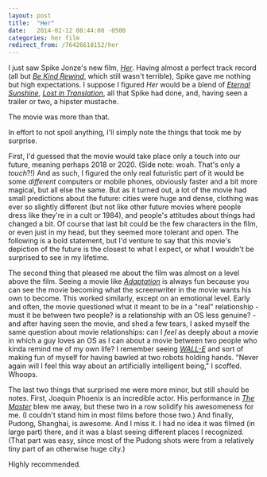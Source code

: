 ```yaml
---
layout: post
title:  "Her"
date:   2014-02-12 08:44:00 -0500
categories: her film
redirect_from: /76426618152/her
---
```


I just saw Spike Jonze's new film, _[Her](http://www.imdb.com/title/tt1798709/)_. Having almost a perfect track record (all but _[Be Kind Rewind](http://www.imdb.com/title/tt0799934/)_, which still wasn't terrible), Spike gave me nothing but high expectations. I suppose I figured _Her_ would be a blend of _[Eternal Sunshine](http://www.imdb.com/title/tt0338013)_, _[Lost in Translation](http://www.imdb.com/title/tt0335266)_, all that Spike had done, and, having seen a trailer or two, a hipster mustache. 

The movie was more than that. 

In effort to not spoil anything, I'll simply note the things that took me by surprise. 

First, I'd guessed that the movie would take place only a touch into our future, meaning perhaps 2018 or 2020. (Side note: woah. That's only a _touch_?!) And as such, I figured the only real futuristic part of it would be some _different_ computers or mobile phones, obviously faster and a bit more magical, but all else the same. But as it turned out, a lot of the movie had small predictions about the future: cities were huge and dense, clothing was ever so slightly different (but not like other future movies where people dress like they're in a cult or 1984), and people's attitudes about things had changed a bit. Of course that last bit could be the few characters in the film, or even just in my head, but they seemed more tolerant and open. The following is a bold statement, but I'd venture to say that this movie's depiction of the future is the closest to what I expect, or what I wouldn't be surprised to see in my lifetime. 

The second thing that pleased me about the film was almost on a level above the film. Seeing a movie like _[Adaptation](http://www.imdb.com/title/tt0268126)_ is always fun because you can see the movie becoming what the screenwriter in the movie wants his own to become. This worked similarly, except on an emotional level. Early and often, the movie questioned what it meant to be in a "real" relationship - must it be between two people? is a relationship with an OS less genuine? - and after having seen the movie, and shed a few tears, I asked myself the same question about movie relationships: can I _feel_ as deeply about a movie in which a guy loves an OS as I can about a movie between two people who kinda remind me of my own life? I remember seeing _[WALL-E](http://www.imdb.com/title/tt0910970)_ and sort of making fun of myself for having bawled at two robots holding hands. "Never again will I feel this way about an artificially intelligent being," I scoffed. Whoops. 

The last two things that surprised me were more minor, but still should be notes. First, Joaquin Phoenix is an incredible actor. His performance in _[The Master](http://www.imdb.com/title/tt1560747/)_ blew me away, but these two in a row solidify his awesomeness for me. (I couldn't stand him in most films before those two.) And finally, Pudong, Shanghai, is awesome. And I miss it. I had no idea it was filmed (in large part) there, and it was a blast seeing different places I recognized. (That part was easy, since most of the Pudong shots were from a relatively tiny part of an otherwise huge city.)

Highly recommended.
